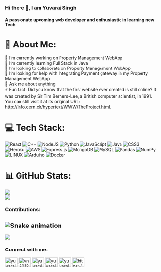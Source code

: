 <!--
**YuvarajSingh-0/yuvarajsingh-0** is a ✨ _special_ ✨ repository because its `README.md` (this file) appears on your GitHub profile.

Here are some ideas to get you started:

- 🔭 I’m currently working on ...
-  ...
- 👯 I’m looking to collaborate on ...
- 🤔 I’m looking for help with ...
- 💬 Ask me about ...
- 📫 How to reach me: ...
- 😄 Pronouns: ...
- ⚡ Fun fact: ...
-->


### Hi there 👋, I am Yuvaraj Singh
#### A passionate upcoming web developer and enthusiastic in learning new Tech


# 💫 About Me:
🔭 I’m currently working on Property Management WebApp<br>🌱 I’m currently learning Full Stack in Java<br>👯 I’m looking to collaborate on Property Management WebApp<br>🤝 I’m looking for help with Integrating Payment gateway in my Property Management WebApp<br>💬 Ask me about anything<br>⚡ Fun fact: Did you know that the first website ever created is still online? It was created by Sir Tim Berners-Lee, a British computer scientist, in 1991. You can still visit it at its original URL: http://info.cern.ch/hypertext/WWW/TheProject.html.


# 💻 Tech Stack:
![React](https://img.shields.io/badge/react-%2320232a.svg?style=flat-square&logo=react&logoColor=%2361DAFB) ![C++](https://img.shields.io/badge/c++-%2300599C.svg?style=flat-square&logo=c%2B%2B&logoColor=white) ![NodeJS](https://img.shields.io/badge/node.js-6DA55F?style=flat-square&logo=node.js&logoColor=white) ![Python](https://img.shields.io/badge/python-3670A0?style=flat-square&logo=python&logoColor=ffdd54) ![JavaScript](https://img.shields.io/badge/javascript-%23323330.svg?style=flat-square&logo=javascript&logoColor=%23F7DF1E) ![Java](https://img.shields.io/badge/java-%23ED8B00.svg?style=flat-square&logo=java&logoColor=white) ![CSS3](https://img.shields.io/badge/css3-%231572B6.svg?style=flat-square&logo=css3&logoColor=white) ![Heroku](https://img.shields.io/badge/heroku-%23430098.svg?style=flat-square&logo=heroku&logoColor=white) ![AWS](https://img.shields.io/badge/AWS-%23FF9900.svg?style=flat-square&logo=amazon-aws&logoColor=white) ![Express.js](https://img.shields.io/badge/express.js-%23404d59.svg?style=flat-square&logo=express&logoColor=%2361DAFB) ![MongoDB](https://img.shields.io/badge/MongoDB-%234ea94b.svg?style=flat-square&logo=mongodb&logoColor=white) ![MySQL](https://img.shields.io/badge/mysql-%2300f.svg?style=flat-square&logo=mysql&logoColor=white) ![Pandas](https://img.shields.io/badge/pandas-%23150458.svg?style=flat-square&logo=pandas&logoColor=white) ![NumPy](https://img.shields.io/badge/numpy-%23013243.svg?style=flat-square&logo=numpy&logoColor=white) ![LINUX](https://img.shields.io/badge/Linux-FCC624?style=flat-square&logo=linux&logoColor=black) ![Arduino](https://img.shields.io/badge/-Arduino-00979D?style=flat-square&logo=Arduino&logoColor=white) ![Docker](https://img.shields.io/badge/docker-%230db7ed.svg?style=flat-square&logo=docker&logoColor=white)
# 📊 GitHub Stats:
![](https://github-readme-stats.vercel.app/api?username=yuvarajsingh-0&theme=dracula&hide_border=true&include_all_commits=true&count_private=false)<br/>
![](https://github-readme-streak-stats.herokuapp.com/?user=yuvarajsingh-0&theme=dracula&hide_border=true)<br/>



### Contributions:
 ![Snake animation](https://github.com/YuvarajSingh-0/yuvarajsingh-0/blob/output/github-contribution-grid-snake.svg)
---

[![](https://visitcount.itsvg.in/api?id=yuvarajsingh-0&icon=5&color=11)](https://visitcount.itsvg.in) 

<h3 align="left">Connect with me:</h3>
<p align="left">
  <a href="https://linkedin.com/in/yuvarajsingh" target="blank">
    <img align="center" src="https://raw.githubusercontent.com/rahuldkjain/github-profile-readme-generator/master/src/images/icons/Social/linked-in-alt.svg" alt="yuvarajsingh" height="30" width="40" />
  </a>
  <a href="https://www.codechef.com/users/vn20121a05k1" target="blank">
    <img align="center" src="https://cdn.jsdelivr.net/npm/simple-icons@3.1.0/icons/codechef.svg" alt="vn20121a05k1" height="30" width="40" />
  </a>
  <a href="https://www.hackerrank.com/yuvarajsingh170" target="blank">
    <img align="center" src="https://raw.githubusercontent.com/rahuldkjain/github-profile-readme-generator/master/src/images/icons/Social/hackerrank.svg" alt="yuvarajsingh170" height="30" width="40" />
  </a>
  <a href="https://www.leetcode.com/yuvarajsingh170" target="blank">
    <img align="center" src="https://raw.githubusercontent.com/rahuldkjain/github-profile-readme-generator/master/src/images/icons/Social/leet-code.svg" alt="yuvarajsingh170" height="30" width="40" />
  </a>
  <a href="https://auth.geeksforgeeks.org/user/yuvarajsxhae/profile" target="blank">
    <img align="center" src="https://raw.githubusercontent.com/rahuldkjain/github-profile-readme-generator/master/src/images/icons/Social/geeks-for-geeks.svg" alt="yuvarajsxhae/profile" height="30" width="40" />
  </a>
  <a href="https://discord.gg/https://discord.gg/zQSrmqFaqg" target="blank">
    <img align="center" src="https://raw.githubusercontent.com/rahuldkjain/github-profile-readme-generator/master/src/images/icons/Social/discord.svg" alt="https://discord.gg/zQSrmqFaqg" height="30" width="40" />
  </a>
</p>
